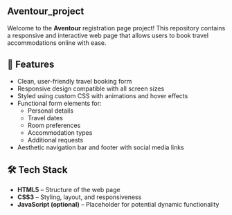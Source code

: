 ## Aventour_project

Welcome to the **Aventour** registration page project! This repository contains a responsive and interactive web page that allows users to book travel accommodations online with ease.

## 🚀 Features

- Clean, user-friendly travel booking form
- Responsive design compatible with all screen sizes
- Styled using custom CSS with animations and hover effects
- Functional form elements for:
  - Personal details
  - Travel dates
  - Room preferences
  - Accommodation types
  - Additional requests
- Aesthetic navigation bar and footer with social media links

## 🛠️ Tech Stack

- **HTML5** – Structure of the web page
- **CSS3** – Styling, layout, and responsiveness
- **JavaScript (optional)** – Placeholder for potential dynamic functionality
